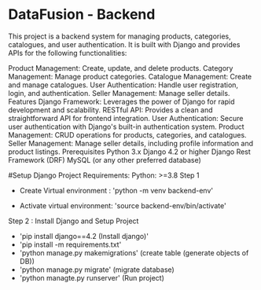 # DataFusion - Backend

This project is a backend system for managing products, categories, catalogues, and user authentication. It is built with Django and provides APIs for the following functionalities:

Product Management: Create, update, and delete products.
Category Management: Manage product categories.
Catalogue Management: Create and manage catalogues.
User Authentication: Handle user registration, login, and authentication.
Seller Management: Manage seller details.
Features
Django Framework: Leverages the power of Django for rapid development and scalability.
RESTful API: Provides a clean and straightforward API for frontend integration.
User Authentication: Secure user authentication with Django's built-in authentication system.
Product Management: CRUD operations for products, categories, and catalogues.
Seller Management: Manage seller details, including profile information and product listings.
Prerequisites
Python 3.x
Django 4.2 or higher
Django Rest Framework (DRF)
MySQL (or any other preferred database)

#Setup Django Project
Requirements: Python: >=3.8
Step 1
- Create Virtual environment :  'python -m venv backend-env'
  
- Activate virtual environment:  'source backend-env/bin/activate'

Step 2 : Install Django and Setup Project
- 'pip install django==4.2 (Install django)'
- 'pip install -m requirements.txt'
- 'python manage.py makemigrations' (create table (generate objects of DB))
- 'python manage.py migrate' (migrate database)
- 'python managte.py runserver' (Run project)
